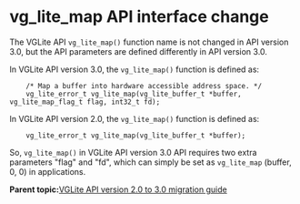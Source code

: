 # vg\_lite\_map API interface change

The VGLite API `vg_lite_map()` function name is not changed in API version 3.0, but the API parameters are defined differently in API version 3.0.

In VGLite API version 3.0, the `vg_lite_map()` function is defined as:

```
    /* Map a buffer into hardware accessible address space. */
    vg_lite_error_t vg_lite_map(vg_lite_buffer_t *buffer, vg_lite_map_flag_t flag, int32_t fd);

```

In VGLite API version 2.0, the `vg_lite_map()` function is defined as:

```
    vg_lite_error_t vg_lite_map(vg_lite_buffer_t *buffer);
```

So, `vg_lite_map()` in VGLite API version 3.0 API requires two extra parameters "flag" and "fd", which can simply be set as `vg_lite_map` \(buffer, 0, 0\) in applications.

**Parent topic:**[VGLite API version 2.0 to 3.0 migration guide](../topics/vglite_api_version_20_to_30_migration_guide.md)

